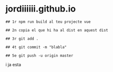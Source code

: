 # jordiiiiii.github.io

```
## 1r npm run build al teu projecte vue
```
```
## 2n copia el que hi ha al dist en aquest dist
```
```
## 3r git add .
```
```
## 4t git commit -m "blabla"
```
```
## 5e git push -u origin master
```

i ja esta
